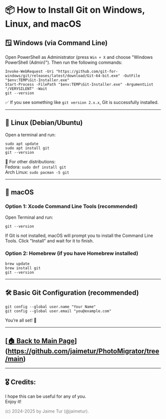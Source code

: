 # 📦 How to Install Git on Windows, Linux, and macOS

## 🪟 Windows (via Command Line)

Open PowerShell as Administrator (press `Win + X` and choose "Windows PowerShell (Admin)"). Then run the following commands:

```
Invoke-WebRequest -Uri "https://github.com/git-for-windows/git/releases/latest/download/Git-64-bit.exe" -OutFile "$env:TEMP\Git-Installer.exe"
Start-Process -FilePath "$env:TEMP\Git-Installer.exe" -ArgumentList "/VERYSILENT" -Wait
git --version
```

✅ If you see something like `git version 2.x.x`, Git is successfully installed.

---

## 🐧 Linux (Debian/Ubuntu)

Open a terminal and run:

```
sudo apt update
sudo apt install git
git --version
```

📌 For other distributions:  
Fedora: `sudo dnf install git`  
Arch Linux: `sudo pacman -S git`

---

## 🍎 macOS

### Option 1: Xcode Command Line Tools (recommended)

Open Terminal and run:

```
git --version
```

If Git is not installed, macOS will prompt you to install the Command Line Tools. Click "Install" and wait for it to finish.

### Option 2: Homebrew (if you have Homebrew installed)

```
brew update
brew install git
git --version
```

---

## 🛠️ Basic Git Configuration (recommended)

```
git config --global user.name "Your Name"
git config --global user.email "you@example.com"
```

You’re all set! 🚀

---

## [[🏠 Back to Main Page](https://github.com/jaimetur/PhotoMigrator/tree/main)](https://github.com/jaimetur/PhotoMigrator/tree/main)


---
## 🎖️ Credits:
I hope this can be useful for any of you.  
Enjoy it!

<span style="color:grey">(c) 2024-2025 by Jaime Tur (@jaimetur).</span> 